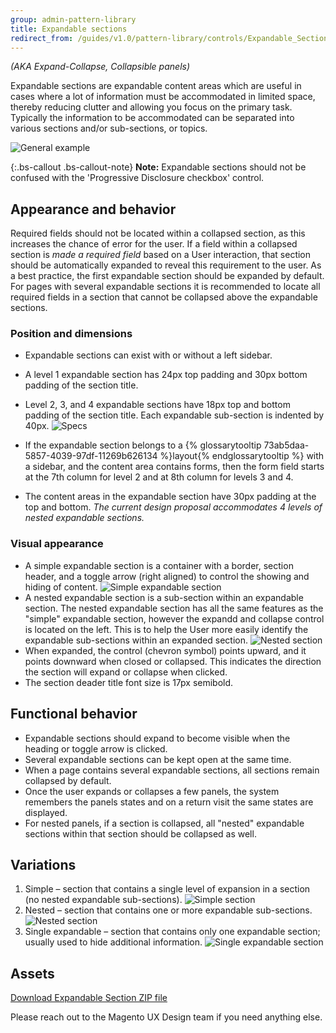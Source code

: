 ```yaml
---
group: admin-pattern-library
title: Expandable sections
redirect_from: /guides/v1.0/pattern-library/controls/Expandable_Sections/expand-collapse.html
---
```

_(AKA Expand-Collapse, Collapsible panels)_

Expandable sections are expandable content areas which are useful in cases where a lot of information must be accommodated in limited space, thereby reducing clutter and allowing you focus on the primary task. Typically the information to be accommodated can be separated into various sections and/or sub-sections, or topics.

![General example](img/example_general.png)

{:.bs-callout .bs-callout-note}
**Note:** Expandable sections should not be confused with the 'Progressive Disclosure checkbox' control.

## Appearance and behavior

Required fields should not be located within a collapsed section, as this increases the chance of error for the user. If a field within a collapsed section is _made a required field_ based on a User interaction, that section should be automatically expanded to reveal this requirement to the user. As a best practice, the first expandable section should be expanded by default. For pages with several expandable sections it is recommended to locate all required fields in a section that cannot be collapsed above the expandable sections.

### Position and dimensions

* Expandable sections can exist with or without a left sidebar.
* A level 1 expandable section has 24px top padding and 30px bottom padding of the section title.
* Level 2, 3, and 4 expandable sections have 18px top and bottom padding of the section title. Each expandable sub-section is indented by 40px.
![Specs](img/specs.png)

* If the expandable section belongs to a {% glossarytooltip 73ab5daa-5857-4039-97df-11269b626134 %}layout{% endglossarytooltip %} with a sidebar, and the content area contains forms, then the form field starts at the 7th column for level 2 and at 8th column for levels 3 and 4.
* The content areas in the expandable section have 30px padding at the top and bottom. _The current design proposal accommodates 4 levels of nested expandable sections._

### Visual appearance

* A simple expandable section is a container with a border, section header, and a toggle arrow (right aligned) to control the showing and hiding of content.
![Simple expandable section](img/simple.png)
* A nested expandable section is a sub-section within an expandable section. The nested expandable section has all the same features as the "simple" expandable section, however the expandd and collapse control is located on the left. This is to help the User more easily identify the expandable sub-sections within an expanded section.
![Nested section](img/nested.png)
* When expanded, the control (chevron symbol) points upward, and it points downward when closed or collapsed. This indicates the direction the section will expand or collapse when clicked.
* The section deader title font size is 17px semibold.

## Functional behavior

* Expandable sections should expand to become visible when the heading or toggle arrow is clicked.
* Several expandable sections can be kept open at the same time.
* When a page contains several expandable sections, all sections remain collapsed by default.
* Once the user expands or collapses a few panels, the system remembers the panels states and on a return visit the same states are displayed.
* For nested panels, if a section is collapsed, all "nested" expandable sections within that section should be collapsed as well.

## Variations

1. Simple – section that contains a single level of expansion in a section (no nested expandable sub-sections).
![Simple section](img/simple_exp.png)
2. Nested – section that contains one or more expandable sub-sections.
![Nested section](img/nested_exp.png)
3. Single expandable – section that contains only one expandable section; usually used to hide additional information.
![Single expandable section](img/single_exp.png)

## Assets

[Download Expandable Section ZIP file](src/Magento_expandable_section.zip)

Please reach out to the Magento UX Design team if you need anything else.
